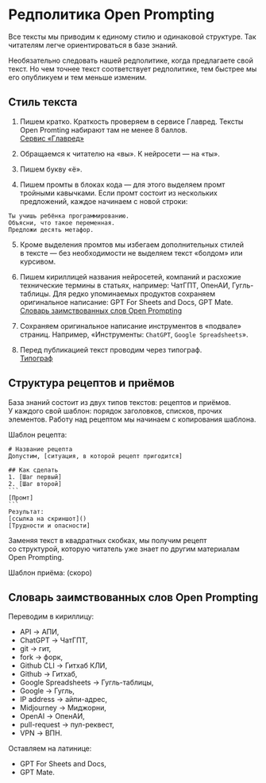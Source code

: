 # Редполитика Open Prompting
Все тексты мы приводим к единому стилю и одинаковой структуре. Так читателям легче ориентироваться в базе знаний.

Необязательно следовать нашей редполитике, когда предлагаете свой текст. Но чем точнее текст соответствует редполитике, тем быстрее мы его опубликуем и тем меньше изменим.

## Стиль текста
1. Пишем кратко. Краткость проверяем в сервисе Главред. Тексты Open Promting набирают там не менее 8 баллов.<br>
[Сервис «Главред»](https://glvrd.ru/)

2. Обращаемся к читателю на «вы». К нейросети — на «ты».

4. Пишем букву «ё».

5. Пишем промты в блоках кода — для этого выделяем промт тройными кавычками. Если промт состоит из нескольких предложений, каждое начинаем с новой строки:
```
Ты учишь ребёнка программированию.
Объясни, что такое переменная.
Предложи десять метафор.
```
5. Кроме выделения промтов мы избегаем дополнительных стилей в тексте — без необходимости не выделяем текст «болдом» или курсивом.

6. Пишем кириллицей названия нейросетей, компаний и расхожие технические термины в статьях, например: ЧатГПТ, ОпенАИ, Гугль-таблицы. Для редко упоминаемых продуктов сохраняем оригинальное написание: GPT For Sheets and Docs, GPT Mate.<br>[Словарь заимствованных слов Open Prompting](https://github.com/Open-Prompting/Knowledge-Base/tree/main/content/articles/policy#%D1%81%D0%BB%D0%BE%D0%B2%D0%B0%D1%80%D1%8C-%D0%B7%D0%B0%D0%B8%D0%BC%D1%81%D1%82%D0%B2%D0%BE%D0%B2%D0%B0%D0%BD%D0%BD%D1%8B%D1%85-%D1%81%D0%BB%D0%BE%D0%B2-open-prompting)

7. Сохраняем оригинальное написание инструментов в «подвале» страниц.
Например, «Инструменты: `ChatGPT`, `Google Spreadsheets`».
8. Перед публикацией текст проводим через типограф.<br>
[Типограф](https://typograf.github.io/)

## Структура рецептов и приёмов
База знаний состоит из двух типов текстов: рецептов и приёмов. У каждого свой шаблон: порядок заголовков, списков, прочих элементов. Работу над рецептом мы начинаем с копирования шаблона.

Шаблон рецепта:
````
# Название рецепта
Допустим, [ситуация, в которой рецепт пригодится]

## Как сделать
1. [Шаг первый]
2. [Шаг второй]
```
[Промт]
```
Результат:
[ссылка на скриншот]()
[Трудности и опасности]
````
Заменяя текст в квадратных скобках, мы получим рецепт со структурой, которую читатель уже знает по другим материалам Open Prompting.

Шаблон приёма: (скоро)

## Словарь заимствованных слов Open Prompting

Переводим в кириллицу:
* API → АПИ,
* ChatGPT → ЧатГПТ,
* git → гит,
* fork → форк,
* Github CLI → Гитхаб КЛИ,
* Github → Гитхаб,
* Google Spreadsheets → Гугль-таблицы,
* Google → Гугль,
* IP address → айпи-адрес,
* Midjourney → Миджорни,
* OpenAI → ОпенАИ,
* pull-request → пул-реквест,
* VPN → ВПН.

Оставляем на латинице:
* GPT For Sheets and Docs,
* GPT Mate.
